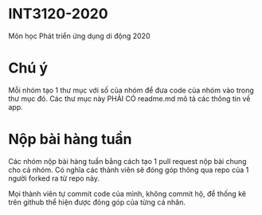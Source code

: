 # INT3120-2020
Môn học Phát triển ứng dụng di động 2020

# Chú ý
Mỗi nhóm tạo 1 thư mục với số của nhóm để đưa code của nhóm vào trong thư mục đó. Các thư mục này PHẢI CÓ readme.md mô tả các thông tin về app.

# Nộp bài hàng tuần
Các nhóm nộp bài hàng tuần bằng cách tạo 1 pull request nộp bài chung cho cả nhóm. Có nghĩa các thành viên sẽ đóng góp thông qua repo của 1 người forked ra từ repo này. 

Mọi thành viên tự commit code của mình, không commit hộ, để thống kê trên github thể hiện được đóng góp của từng cá nhân.

